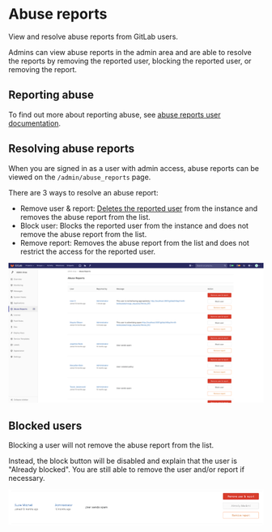 # Abuse reports

View and resolve abuse reports from GitLab users.

Admins can view abuse reports in the admin area and are able to
resolve the reports by removing the reported user, blocking the reported user, or removing the report.

## Reporting abuse

To find out more about reporting abuse, see [abuse reports user documentation](../abuse_reports.md).

## Resolving abuse reports

When you are signed in as a user with admin access, abuse reports can be viewed
on the `/admin/abuse_reports` page.

There are 3 ways to resolve an abuse report:

- Remove user & report: [Deletes the reported user](../profile/account/delete_account.md) from the instance and removes the abuse report from the list.
- Block user: Blocks the reported user from the instance and does not remove the abuse report from the list.
- Remove report: Removes the abuse report from the list and does not restrict the access for the reported user.

![abuse-reports-page-image](img/abuse_reports_page.png)

## Blocked users

Blocking a user will not remove the abuse report from the list.

Instead, the block button will be disabled and explain that the user is "Already blocked".
You are still able to remove the user and/or report if necessary.

![abuse-report-blocked-user-image](img/abuse_report_blocked_user.png)
